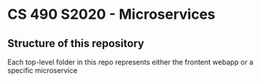 # CS 490 S2020 - Microservices

## Structure of this repository

Each top-level folder in this repo represents either the frontent webapp or a specific microservice

